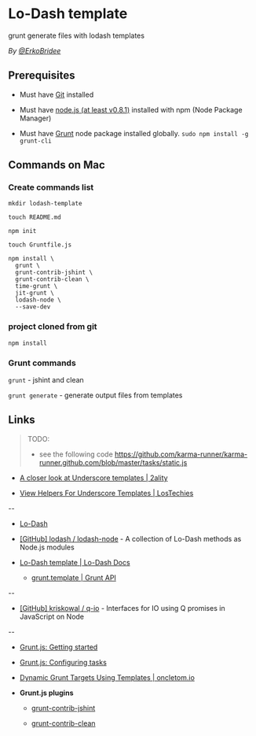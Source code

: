 # Lo-Dash template

grunt generate files with lodash templates

*By [@ErkoBridee](https://twitter.com/erkobridee)*

## Prerequisites

* Must have [Git](http://git-scm.com/) installed

* Must have [node.js (at least v0.8.1)](http://nodejs.org/) installed with npm (Node Package Manager)

* Must have [Grunt](https://github.com/gruntjs/grunt) node package installed globally.  `sudo npm install -g grunt-cli`


## Commands on Mac

### Create commands list

```
mkdir lodash-template

touch README.md

npm init

touch Gruntfile.js

npm install \
  grunt \
  grunt-contrib-jshint \
  grunt-contrib-clean \
  time-grunt \
  jit-grunt \
  lodash-node \
  --save-dev
```

### project cloned from git

```
npm install
```

### Grunt commands

`grunt` - jshint and clean

`grunt generate` - generate output files from templates


## Links

> TODO:
> * see the following code
> https://github.com/karma-runner/karma-runner.github.com/blob/master/tasks/static.js
>

* [A closer look at Underscore templates | 2ality](http://www.2ality.com/2012/06/underscore-templates.html)

* [View Helpers For Underscore Templates | LosTechies](http://lostechies.com/derickbailey/2012/04/26/view-helpers-for-underscore-templates/)

--

* [Lo-Dash](http://lodash.com/)

* [[GitHub] lodash / lodash-node](https://github.com/lodash/lodash-node) - A collection of Lo-Dash methods as Node.js modules

* [Lo-Dash template | Lo-Dash Docs](http://lodash.com/docs/#template)

  * [grunt.template | Grunt API](http://gruntjs.com/api/grunt.template#grunt.template.process)

--

* [[GitHub] kriskowal / q-io](https://github.com/kriskowal/q-io/) - Interfaces for IO using Q promises in JavaScript on Node

--

* [Grunt.js: Getting started](http://gruntjs.com/getting-started)

* [Grunt.js: Configuring tasks](http://gruntjs.com/configuring-tasks)

* [Dynamic Grunt Targets Using Templates | oncletom.io](https://oncletom.io/2013/dynamic-grunt-targets-using-templates/)

* **Grunt.js plugins**

  * [grunt-contrib-jshint](https://github.com/gruntjs/grunt-contrib-jshint)

  * [grunt-contrib-clean](https://github.com/gruntjs/grunt-contrib-clean)
